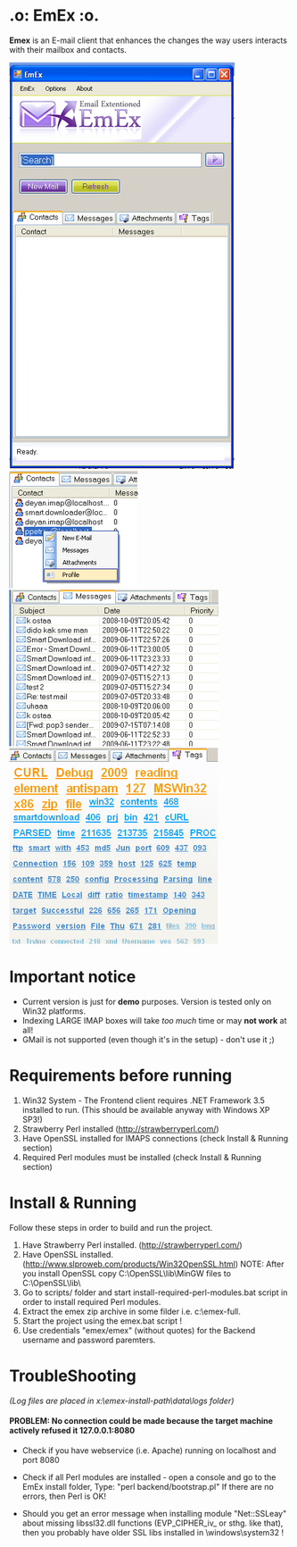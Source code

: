 .o: EmEx :o.
==========================

**Emex** is an E-mail client that enhances the changes the way users interacts with their mailbox and contacts.

![alt text](docs/emex_screen_01.png)
![alt text](docs/emex_screen_02.png)
![alt text](docs/emex_screen_03.png)
![alt text](docs/emex_screen_04.png)

# Important notice
 
 * Current version is just for **demo** purposes. Version is tested only on Win32 platforms.
 * Indexing LARGE IMAP boxes will take *too much* time or may **not work** at all!
 * GMail is not supported (even though it's in the setup) - don't use it ;)

# Requirements before running

 1. Win32 System -  The Frontend client requires .NET Framework 3.5 installed to run. 
                    (This should be available anyway with Windows XP SP3!)
 2. Strawberry Perl installed (http://strawberryperl.com/)
 3. Have OpenSSL installed for IMAPS connections (check Install & Running section)
 4. Required Perl modules must be installed (check Install & Running section) 
 
 
# Install & Running
 
 Follow these steps in order to build and run the project.

 1. Have Strawberry Perl installed. (http://strawberryperl.com/) 
 2. Have OpenSSL installed. (http://www.slproweb.com/products/Win32OpenSSL.html)
    NOTE: After you install OpenSSL copy C:\OpenSSL\lib\MinGW files to C:\OpenSSL\lib\ 
 3. Go to scripts/ folder and start install-required-perl-modules.bat script in order to install required Perl modules.
 4. Extract the emex zip archive in some filder i.e. c:\emex-full.
 5. Start the project using the emex.bat script !
 6. Use credentials "emex/emex" (without quotes) for the Backend username and password paremters.
  
# TroubleShooting
 
*(Log files are placed in x:\emex-install-path\data\logs folder)*
 
#### PROBLEM: No connection could be made because the target machine actively refused it 127.0.0.1:8080

  * Check if you have webservice (i.e. Apache) running on localhost and port 8080

  * Check if all Perl modules are installed - open a console and go to the EmEx install folder, Type:
    "perl backend/bootstrap.pl"
If there are no errors, then Perl is OK!
      
  * Should you get an error message when installing module "Net::SSLeay" about missing libssl32.dll functions (EVP_CIPHER_iv_ or sthg. like that), then 
you probably have older SSL libs installed in \windows\system32 !
      
      
     
 
